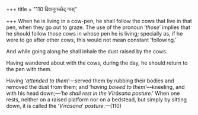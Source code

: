 +++
title = "110 दिवानुगच्छेद् गास्"

+++
When he is living in a cow-pen, he shall follow the cows that live in
that pen, when they go out to graze. The use of the pronoun ‘*those*’
implies that he should follow those cows in whose pen he is living;
specially as, if he were to go after other cows, this would not mean
constant ‘following.’

And while going along he shall inhale the dust raised by the cows.

Having wandered about with the cows, during the day, he should return to
the pen with them.

Having ‘*attended to them*’—served them by rubbing their bodies and
removed the dust from them; and ‘*having bowed to them*’—kneeling, and
with his head down;—‘*he shall rest in the Vīrāsana posture*.’ When one
rests, neither on a raised platform nor on a bedstead, but simply by
sitting down, it is called the ‘*Vīrāsana*’ *posture*.—(110)


